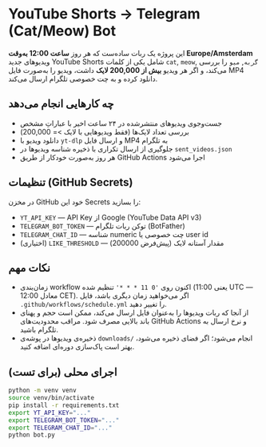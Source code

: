 # YouTube Shorts → Telegram (Cat/Meow) Bot

این پروژه یک ربات ساده‌ست که هر روز **ساعت 12:00 به‌وقت Europe/Amsterdam** ویدیوهای جدید YouTube Shorts شامل یکی از کلمات `cat`, `meow`, `گربه`, `میو` را بررسی می‌کند، و اگر هر ویدیو **بیش از 200,000 لایک** داشت، ویدیو را به‌صورت فایل MP4 دانلود کرده و به چت خصوصی تلگرام ارسال می‌کند.

## چه کارهایی انجام می‌دهد
- جست‌وجوی ویدیوهای منتشرشده در ۲۴ ساعت اخیر با عباراتِ مشخص
- بررسی تعداد لایک‌ها (فقط ویدیوهایی با لایک >= 200,000)
- دانلود ویدیو با `yt-dlp` و ارسال فایل MP4 به تلگرام
- جلوگیری از ارسال تکراری با ذخیره شناسه ویدیوها در `sent_videos.json`
- هر روز به‌صورت خودکار از طریق GitHub Actions اجرا می‌شود

## تنظیمات (GitHub Secrets)
در مخزن GitHub خود این Secrets را بسازید:
- `YT_API_KEY` — API Key از Google (YouTube Data API v3)
- `TELEGRAM_BOT_TOKEN` — توکن ربات تلگرام (BotFather)
- `TELEGRAM_CHAT_ID` — شناسه numeric چت خصوصی یا user id
- (اختیاری) `LIKE_THRESHOLD` — مقدار آستانه لایک (پیش‌فرض 200000)

## نکات مهم
- زمان‌بندی workflow اکنون روی `'0 11 * * *'` تنظیم شده (یعنی 11:00 UTC — معادل 12:00 CET). اگر می‌خواهید زمان دیگری باشد، فایل `.github/workflows/schedule.yml` را تغییر دهید.
- از آنجا که ربات ویدیوها را به‌عنوان فایل ارسال می‌کند، ممکن است حجم و پهنای باند بالایی مصرف شود. مراقب محدودیت‌های GitHub Actions و نرخ ارسال به تلگرام باشید.
- ذخیره‌ی ویدیوها در پوشه‌ی `downloads/` انجام می‌شود؛ اگر فضای ذخیره می‌شود، بهتر است پاک‌سازی دوره‌ای اضافه کنید.

## اجرای محلی (برای تست)
```bash
python -m venv venv
source venv/bin/activate
pip install -r requirements.txt
export YT_API_KEY="..."
export TELEGRAM_BOT_TOKEN="..."
export TELEGRAM_CHAT_ID="..."
python bot.py
```


